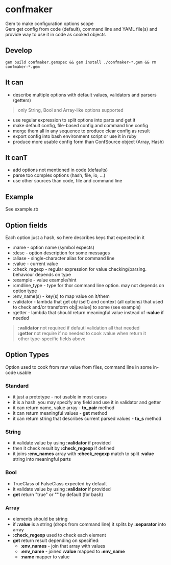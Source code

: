 # confmaker
Gem to make configuration options scope  
Gem get config from code (default), command line and YAML file(s) and
provide way to use it in code as cooked objects  

## Develop
```
gem build confmaker.gemspec && gem install ./confmaker-*.gem && rm confmaker-*.gem
```

## It can
- describe multiple options with default values, validators and parsers (getters)

> only String, Bool and Array-like options supported

- use regular expression to split options into parts and get it
- make default config, file-based config and command line config
- merge them all in any sequence to produce clear config as result
- export config into bash environment script or use it in ruby
- produce more usable config form than ConfSource object (Array, Hash)

## It canT
- add options not mentioned in code (defaults)
- parse too complex options (hash, file, io, ...)
- use other sources than code, file and command line

## Example
See example.rb  

## Option fields
Each option just a hash, so here describes keys that expected in it
- :name - option name (symbol expects)
- :desc - option description for some messages
- :aliase - single-character alias for command line
- :value - current value
- :check_regexp - regular expression for value checking/parsing. behaviour depends on type
- :example - value example/hint
- :cmdline_type - type for thor command line option. may not depends on option type
- :env_name(s) - key(s) to map value on it/them
- :validator - lambda that get *obj* (self) and context (all options) that used to check and/or transform obj[:value] to some (see example)
- :getter - lambda that should return meaningful value instead of **:value** if needed

> **:validator** not required if defautl validation all that needed  
> **:getter** not require if no needed to cook :value when return it  
> other type-specific fields above  

## Option Types
Option used to cook from raw value from files, command line in some in-code usable  
### Standard
- it just a prototype - not usable in most cases
- it is a hash. you may specify any field and use it in validator and getter
- it can return name, value array - **to_pair** method
- it can return meaningful values - **get** method
- it can return string that describes current parsed values - **to_s** method
### String
- it validate value by using **:validator** if provided
- then it check result by **:check_regexp** if defined
- it joins **:env_names** array with **:check_regexp** match to split **:value** string into meaningful parts

### Bool
- TrueClass of FalseClass expected by default
- it validate value by using **:validator** if provided
- **get** return "true" or "" by default (for bash)

### Array
- elements should be string
- if **:value** is a string (drops from command line) it splits by **:separator** into array
- **:check_regexp** used to check each element
- **get** return result depending on specified:
  + **:env_names** - join that array with values
  + **:env_name**  - joined **:value** mapped to **:env_name**
  + **:name** mapper to value
